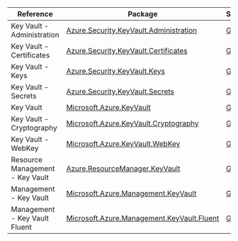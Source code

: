 | Reference | Package | Source |
|---|---|---|
|Key Vault - Administration|[Azure.Security.KeyVault.Administration](https://www.nuget.org/packages/Azure.Security.KeyVault.Administration)|[Github](https://github.com/Azure/azure-sdk-for-net/blob/main/sdk/keyvault/Azure.Security.KeyVault.Administration)|
|Key Vault - Certificates|[Azure.Security.KeyVault.Certificates](https://www.nuget.org/packages/Azure.Security.KeyVault.Certificates)|[Github](https://github.com/Azure/azure-sdk-for-net/blob/main/sdk/keyvault/Azure.Security.KeyVault.Certificates)|
|Key Vault - Keys|[Azure.Security.KeyVault.Keys](https://www.nuget.org/packages/Azure.Security.KeyVault.Keys)|[Github](https://github.com/Azure/azure-sdk-for-net/blob/main/sdk/keyvault/Azure.Security.KeyVault.Keys)|
|Key Vault - Secrets|[Azure.Security.KeyVault.Secrets](https://www.nuget.org/packages/Azure.Security.KeyVault.Secrets)|[Github](https://github.com/Azure/azure-sdk-for-net/blob/main/sdk/keyvault/Azure.Security.KeyVault.Secrets)|
|Key Vault|[Microsoft.Azure.KeyVault](https://www.nuget.org/packages/Microsoft.Azure.KeyVault)|[Github](https://github.com/Azure/azure-sdk-for-net)|
|Key Vault - Cryptography|[Microsoft.Azure.KeyVault.Cryptography](https://www.nuget.org/packages/Microsoft.Azure.KeyVault.Cryptography)|[Github](https://github.com/Azure/azure-sdk-for-net)|
|Key Vault - WebKey|[Microsoft.Azure.KeyVault.WebKey](https://www.nuget.org/packages/Microsoft.Azure.KeyVault.WebKey)|[Github](https://github.com/Azure/azure-sdk-for-net)|
|Resource Management - Key Vault|[Azure.ResourceManager.KeyVault](https://www.nuget.org/packages/Azure.ResourceManager.KeyVault)|[Github](https://github.com/Azure/azure-sdk-for-net/blob/main/sdk/keyvault/Azure.ResourceManager.KeyVault)|
|Management - Key Vault|[Microsoft.Azure.Management.KeyVault](https://www.nuget.org/packages/Microsoft.Azure.Management.KeyVault)|[Github](https://github.com/Azure/azure-sdk-for-net)|
|Management - Key Vault  Fluent|[Microsoft.Azure.Management.KeyVault.Fluent](https://www.nuget.org/packages/Microsoft.Azure.Management.KeyVault.Fluent)|[Github](https://github.com/Azure/azure-sdk-for-net)|
